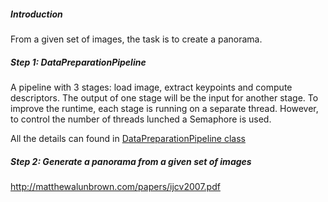 ##### Introduction
From a given set of images, the task is to create a panorama.

##### Step 1: DataPreparationPipeline 
A pipeline with 3 stages: load image, extract keypoints and compute descriptors. The output of one stage will be the input for another stage. To improve the runtime, each stage
is running on a separate thread. However, to control the number of threads lunched a Semaphore is used. 

All the details can found in [DataPreparationPipeline class](https://github.com/iacobmarian95/panorama_generation/blob/main/include/panorma_generation/DataPreparationPipeline.h)


##### Step 2: Generate a panorama from a given set of images
http://matthewalunbrown.com/papers/ijcv2007.pdf
